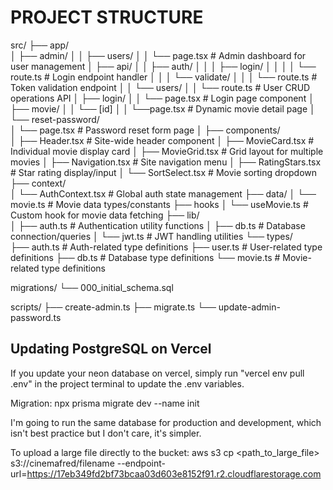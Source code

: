 # PROJECT STRUCTURE
src/
├── app/                  
│   ├── admin/
│   │   ├── users/
│   │       └── page.tsx        # Admin dashboard for user management
│   ├── api/
│   │   ├── auth/
│   │   │   ├── login/
│   │   │   │   └── route.ts    # Login endpoint handler
│   │   │   └── validate/
│   │   │       └── route.ts    # Token validation endpoint
│   │   └── users/
│   │       └── route.ts        # User CRUD operations API
│   ├── login/
│   │   └── page.tsx            # Login page component
│   ├── movie/
│   │   └── [id]
│   │       └──page.tsx         # Dynamic movie detail page
│   └── reset-password/   
│       └── page.tsx            # Password reset form page
│
├── components/          
│   ├── Header.tsx             # Site-wide header component
│   ├── MovieCard.tsx          # Individual movie display card
│   ├── MovieGrid.tsx          # Grid layout for multiple movies
│   ├── Navigation.tsx         # Site navigation menu
│   ├── RatingStars.tsx        # Star rating display/input
│   └── SortSelect.tsx         # Movie sorting dropdown
├── context/              
│   └── AuthContext.tsx         # Global auth state management
├── data/
│   └── movie.ts               # Movie data types/constants
├── hooks
│   └── useMovie.ts            # Custom hook for movie data fetching
├── lib/                 
│   ├── auth.ts                # Authentication utility functions
│   ├── db.ts                  # Database connection/queries
│   └── jwt.ts                 # JWT handling utilities
└── types/             
    ├── auth.ts                # Auth-related type definitions
    ├── user.ts                # User-related type definitions
    ├── db.ts                  # Database type definitions
    └── movie.ts               # Movie-related type definitions


migrations/
└── 000_initial_schema.sql


scripts/
├── create-admin.ts
├── migrate.ts
└── update-admin-password.ts


## Updating PostgreSQL on Vercel
If you update your neon database on vercel, simply run "vercel env pull .env" in the project terminal to update the .env variables.

Migration:
npx prisma migrate dev --name init

I'm going to run the same database for production and development, which isn't best practice but I don't care, it's simpler.


To upload a large file directly to the bucket:
aws s3 cp <path_to_large_file> s3://cinemafred/filename --endpoint-url=https://17eb349fd2bf73bcaa03d603e8152f91.r2.cloudflarestorage.com
